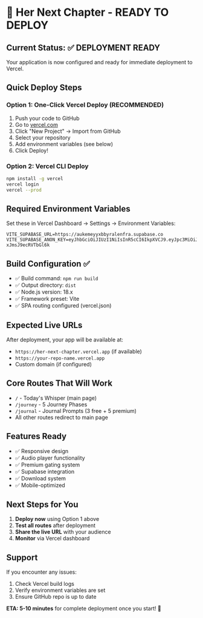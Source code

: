 # 🚀 Her Next Chapter - READY TO DEPLOY

## Current Status: ✅ DEPLOYMENT READY

Your application is now configured and ready for immediate deployment to Vercel.

## Quick Deploy Steps

### Option 1: One-Click Vercel Deploy (RECOMMENDED)
1. Push your code to GitHub
2. Go to [vercel.com](https://vercel.com)
3. Click "New Project" → Import from GitHub
4. Select your repository
5. Add environment variables (see below)
6. Click Deploy!

### Option 2: Vercel CLI Deploy
```bash
npm install -g vercel
vercel login
vercel --prod
```

## Required Environment Variables
Set these in Vercel Dashboard → Settings → Environment Variables:

```
VITE_SUPABASE_URL=https://aukemeyyxbbyralenfra.supabase.co
VITE_SUPABASE_ANON_KEY=eyJhbGciOiJIUzI1NiIsInR5cCI6IkpXVCJ9.eyJpc3MiOiJzdXBhYmFzZSIsInJlZiI6ImF1a2VtZXl5eGJieXJhbGVuZnJhIiwicm9sZSI6ImFub24iLCJpYXQiOjE3NTMwOTQ5NzYsImV4cCI6MjA2ODY3MDk3Nn0.lfGANB8jONVzVWmQnJCDMonrzX-xJmsJ9ecRVTbGl6k
```

## Build Configuration ✅
- ✅ Build command: `npm run build`
- ✅ Output directory: `dist`
- ✅ Node.js version: 18.x
- ✅ Framework preset: Vite
- ✅ SPA routing configured (vercel.json)

## Expected Live URLs
After deployment, your app will be available at:
- `https://her-next-chapter.vercel.app` (if available)
- `https://your-repo-name.vercel.app`
- Custom domain (if configured)

## Core Routes That Will Work
- `/` - Today's Whisper (main page)
- `/journey` - 5 Journey Phases
- `/journal` - Journal Prompts (3 free + 5 premium)
- All other routes redirect to main page

## Features Ready
- ✅ Responsive design
- ✅ Audio player functionality
- ✅ Premium gating system
- ✅ Supabase integration
- ✅ Download system
- ✅ Mobile-optimized

## Next Steps for You
1. **Deploy now** using Option 1 above
2. **Test all routes** after deployment
3. **Share the live URL** with your audience
4. **Monitor** via Vercel dashboard

## Support
If you encounter any issues:
1. Check Vercel build logs
2. Verify environment variables are set
3. Ensure GitHub repo is up to date

**ETA: 5-10 minutes** for complete deployment once you start! 🎉